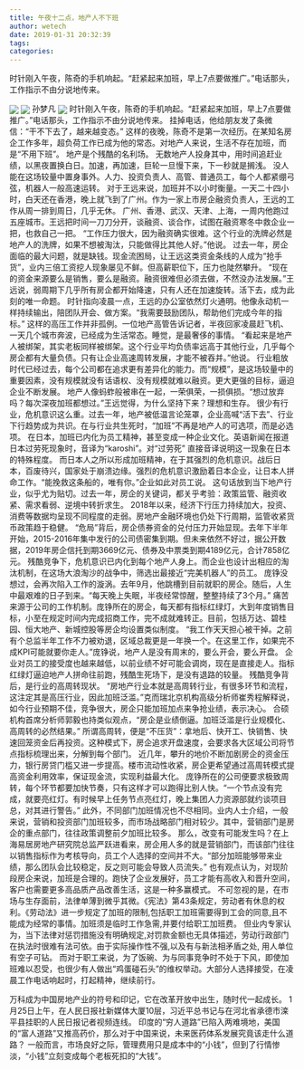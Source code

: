 ```yaml
---
title: 午夜十二点，地产人不下班
author: wetech
date: 2019-01-31 20:32:39
tags: 
categories: 
---
```

时针刚入午夜，陈奇的手机响起。“赶紧起来加班，早上7点要做推广。”电话那头，工作指示不由分说地传来。
<!-- more -->
<img align="center" border="0" src="https://imgcdn.yicai.com/uppics/images/2019/01/7cdc53f84f89a3339a8b16aa72fc0414.jpg" />
<img align="center" border="0" src="https://imgcdn.yicai.com/uppics/images/2019/01/abe0aa5d9c0c41e4a6db984b43ae09db.jpg" />
孙梦凡
<img align="center" border="0" src="https://imgcdn.yicai.com/uppics/images/2019/01/2b64c57d8437a4d2b10c9f9da8ac5125.jpg" />
时针刚入午夜，陈奇的手机响起。“赶紧起来加班，早上7点要做推广。”电话那头，工作指示不由分说地传来。
挂掉电话，他给朋友发了条微信：“干不下去了，越来越变态。”
这样的夜晚，陈奇不是第一次经历。在某知名房企工作多年，超负荷工作已成为他的常态。对地产人来说，生活不存在加班，而是“不用下班”。
地产是个残酷的名利场。
无数地产人投身其中，用时间追赶业绩，以黑夜置换白日。加速，再加速，巨轮一旦慢下来，下一秒就是搁浅。
没人能在这场较量中置身事外。人力、投资负责人、高管、普通员工，每个人都紧绷弓弦，机器人一般高速运转。
对于王远来说，加班并不以小时衡量。一天二十四小时，白天还在香港，晚上就飞到了广州。作为一家上市房企融资负责人，王远的工作从周一排到周日，几乎无休。
广州、香港、武汉、天津、上海，一周内他跑过五座城市。王远把时间一刀刀分开，谈融资、谈合作，试图在融资寒冬中救企业一把，也救自己一把。
“工作压力很大，因为融资确实很难。这个行业的洗牌必然是地产人的洗牌，如果不想被淘汰，只能做得比其他人好。”他说。
过去一年，房企面临的最大问题，就是缺钱。现金流困局，让王远这类资金条线的人成为“抢手货”，业内三倍工资挖人现象屡见不鲜。但高薪职位下，压力也陡然攀升。
“现在的资金来源要么是销售，要么是融资。融资很难但必须去做，不然没办法发展。”王远说，弱周期下几乎所有房企都开始降速，只有人还在加速旋转。活下去，成为此刻的唯一命题。
时针指向凌晨一点，王远的办公室依然灯火通明。他像永动机一样持续输出，陪团队开会、做方案。“我需要鼓励团队，帮助他们完成今年的指标。”
这样的高压工作并非孤例。一位地产高管告诉记者，半夜回家凌晨赶飞机、一天几个城市奔波，已经成为生活常态。睡觉，是最奢侈的事情。
“看起来是地产人被绑架，其实老板同样被绑架。这个行业平均负债率远高于其他行业，几乎每个房企都有大量负债。只有让企业高速周转发展，才能不被吞并。”他说。
行业粗放时代已经过去，每个公司都在追求更有差异化的能力。而“规模”，是这场较量中的重要因素，没有规模就没有话语权、没有规模就难以融资。更大更强的目标，逼迫企业不断发展。
地产人像蚂蚱般被串在一起，一荣俱荣，一损俱损。“想过放弃吗？每次深夜加班都想过。”王远觉得，为什么坚持下来？理想和生存。
很少有行业，危机意识这么重。过去一年，地产被低温言论笼罩，企业高喊“活下去”、行业下行趋势成为共识。在与行业共生死时，“加班”不再是地产人的可选项，而是必选项。
在日本，加班已内化为员工精神，甚至变成一种企业文化。英语新闻在报道日本过劳死现象时，音译为“karoshi”。对“过劳死” 直接音译说明这一现象在日本的特殊程度。
而日本人之所以形成加班精神，在于其强烈的危机意识。战后日本，百废待兴，国家处于崩溃边缘。强烈的危机意识激励着日本企业，让日本人拼命工作。“能挽救这条船的，唯有你。”企业如此对员工说。
这句话放到当下地产行业，似乎尤为贴切。过去一年，房企的关键词，都关乎考验：政策监管、融资收紧、需求看弱、逆境中转折求生。
2018年以来，经济下行压力持续加大，投资、消费等数据均呈现不同程度的走弱。房地产金融环境也仍处下行周期，监管收紧货币政策趋于稳健。
“危局”背后，房企债券资金的兑付压力开始显现。去年下半年开始，2015-2016年集中发行的公司债密集到期。但未来依然不好过，据公开数据，2019年房企信托到期3669亿元、债券及中票类到期4189亿元，合计7858亿元。
残酷竞争下，危机意识已内化到每个地产人身上。而企业也设计出相应的淘汰机制，在这场大浪淘沙的战争中，筛选出最接近“完美机器人”的员工。
庞铮没想过，会再次陷入工作的漩涡。去年9月，他跳槽到目前就职的房企。随后，人生中最艰难的日子到来。“每天晚上失眠，半夜经常惊醒，整整持续了3个月。”
痛苦来源于公司的工作机制。庞铮所在的房企，每天都有指标红绿灯，大到年度销售目标，小至在规定时间内完成招商工作，完不成就难转正。目前，包括万达、碧桂园、恒大地产、新城控股等房企均设置类似制度。
“我工作天天担心被干掉。之前有个总监半年工作不力被劝退，区域总裁更是一年换一个。在这里工作，如果完不成KPI可能就要你走人。”庞铮说，地产人是没有周末的，要么开会，要么开盘。
企业对员工的接受度也越来越低，以前业绩不好可能会调岗，现在是直接走人。指标红绿灯逼迫地产人拼命往前跑，残酷生死场下，是没有退路的较量。
残酷竞争背后，是行业的高周转现状。
“房地产行业本就是高周转行业，有很多环节和流程，这注定其是高压行业，因此加班泛滥。”克而瑞北京机构高级分析师崔秀程解释说，如今行业预期不佳，竞争很大，房企只能加班加点来争抢业绩，表示决心。
合硕机构首席分析师郭毅也持类似观点，“房企是业绩倒逼。加班泛滥是行业规模化、高周转的必然结果。”
所谓高周转，便是“不压货”：拿地后、快开工、快销售、快速回笼资金后再投资。这种模式下，房企追求开盘速度，会要求各大区域公司将节点指标梳理出来，分解到每个部门。
近几年，攀升的地价不断加剧房企的资金压力，银行房贷门槛又进一步提高。楼市流动性收紧，房企更希望通过高周转模式提高资金利用效率，保证现金流，实现利益最大化。
庞铮所在的公司便要求极致周转，每个环节都要加快节奏，只有这样才可以跑得比别人快。“一个节点没有完成，就要亮红灯。有时候早上任务节点亮红灯，晚上集团人力资源部就约谈项目总，对其进行警告。”
此外，不同部门加班情况也不尽相同。业内人士介绍，一般来说，营销和投资部门加班较多，而市场战略部门相对较少。其中，营销部门是房企的重点部门，往往政策调整前夕加班比较多。
那么，改变有可能发生吗？在上海易居房地产研究院总监严跃进看来，房企用人多的就是营销部门，而该部门往往以销售指标作为考核导向，员工个人选择的空间并不大。“部分加班能够带来业绩，那么团队会比较稳定，反之则可能会导致人员流失。”
也有观点认为，对现阶段房企来说，加班是合理的。跑快了企业发展好，员工才能有高收入和晋升空间，客户也需要更多高品质产品改善生活，这是一种多赢模式。
不可忽视的是，在市场与生存面前，法律单薄到微乎其微。《宪法》第43条规定，劳动者有休息的权利。《劳动法》进一步规定了加班的限制,包括职工加班需要得到工会的同意,且不能成为经常的事情。加班须是临时工作急需,并要付给职工加班费。
但业内专家认为，当下法律对惩罚措施没有明确规定,对罚款金额也无具体描述，劳动行政部门在执法时很难有法可依。由于实际操作性不强,以及有与新法相矛盾之处, 用人单位有空子可钻。
而对于职工来说，为了饭碗、为与同事竞争时不处于下风，即使加班难以忍受，也很少有人做出“鸡蛋碰石头”的维权举动。大部分人选择接受，在凌晨工作电话响起时，打起精神，继续前行。
 
 
万科成为中国房地产业的符号和印记，它在改革开放中出生，随时代一起成长。
1月25日上午，在人民日报社新媒体大厦10层，习近平总书记与在河北省承德市滦平县挂职的人民日报记者视频连线。
印度的“穷人道路”已陷入两难境地，美国的“富人道路”又推高药价，那么对于中国来说，未来医药体系发展究竟该走什么道路？
一般而言，市场良好之际，管理费用只是成本中的“小钱”，但到了行情惨淡，“小钱”立刻变成每个老板死扣的“大钱”。
